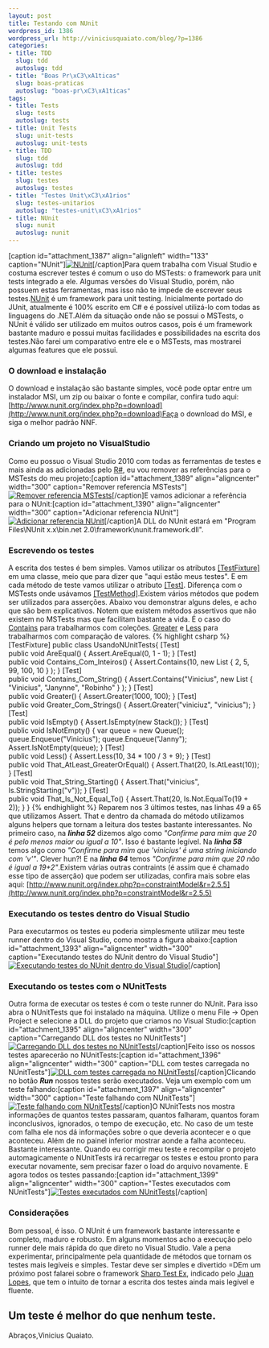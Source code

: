 ```yaml
--- 
layout: post
title: Testando com NUnit
wordpress_id: 1386
wordpress_url: http://viniciusquaiato.com/blog/?p=1386
categories: 
- title: TDD
  slug: tdd
  autoslug: tdd
- title: "Boas Pr\xC3\xA1ticas"
  slug: boas-praticas
  autoslug: "boas-pr\xC3\xA1ticas"
tags: 
- title: Tests
  slug: tests
  autoslug: tests
- title: Unit Tests
  slug: unit-tests
  autoslug: unit-tests
- title: TDD
  slug: tdd
  autoslug: tdd
- title: testes
  slug: testes
  autoslug: testes
- title: "Testes Unit\xC3\xA1rios"
  slug: testes-unitarios
  autoslug: "testes-unit\xC3\xA1rios"
- title: NUnit
  slug: nunit
  autoslug: nunit
---
```

[caption id="attachment_1387" align="alignleft" width="133" caption="NUnit"][![NUnit](http://viniciusquaiato.com/images_posts/logo.gif "NUnit")](http://viniciusquaiato.com/images_posts/logo.gif)[/caption]Para quem trabalha com Visual Studio e costuma escrever testes é comum o uso do MSTests: o framework para unit tests integrado a ele. Algumas versões do Visual Studio, porém, não possuem estas ferramentas, mas isso não te impede de escrever seus testes.[NUnit](http://www.nunit.org/index.php?p=home) é um framework para unit testing. Inicialmente portado do JUnit, atualmente é 100% escrito em C# e é possível utilizá-lo com todas as linguagens do .NET.Além da situação onde não se possui o MSTests, o NUnit é válido ser utilizado em muitos outros casos, pois é um framework bastante maduro e possui muitas facilidades e possibilidades na escrita dos testes.Não farei um comparativo entre ele e o MSTests, mas mostrarei algumas features que ele possui.

### O download e instalação
O download e instalação são bastante simples, você pode optar entre um instalador MSI, um zip ou baixar o fonte e compilar, confira tudo aqui: [http://www.nunit.org/index.php?p=download](http://www.nunit.org/index.php?p=download)Faça o download do MSI, e siga o melhor padrão NNF.

### Criando um projeto no VisualStudio
Como eu possuo o Visual Studio 2010 com todas as ferramentas de testes e mais ainda as adicionadas pelo [R#](http://www.jetbrains.com/resharper/), eu vou remover as referências para o MSTests do meu projeto:[caption id="attachment_1389" align="aligncenter" width="300" caption="Remover referencia MSTests"][![Remover referencia MSTests](http://viniciusquaiato.com/images_posts/Remover-referencia-mstests-300x216.jpg "Remover referencia MSTests")](http://viniciusquaiato.com/images_posts/Remover-referencia-mstests.jpg)[/caption]E vamos adicionar a referência para o NUnit:[caption id="attachment_1390" align="aligncenter" width="300" caption="Adicionar referencia NUnit"][![Adicionar referencia NUnit](http://viniciusquaiato.com/images_posts/add-referencia-nunit-300x216.jpg "Adicionar referencia NUnit")](http://viniciusquaiato.com/images_posts/add-referencia-nunit.jpg)[/caption]A DLL do NUnit estará em "Program Files\NUnit x.x\bin\.net 2.0\framework\nunit.framework.dll".

### Escrevendo os testes
A escrita dos testes é bem simples. Vamos utilizar os atributos [[TestFixture]](http://www.nunit.org/index.php?p=testFixture&r=2.5.5) em uma classe, meio que para dizer que "aqui estão meus testes". E em cada método de teste vamos utilizar o atributo [[Test]](http://www.nunit.org/index.php?p=test&r=2.5.5). Diferença com o MSTests onde usávamos [[TestMethod]](http://msdn.microsoft.com/en-us/library/microsoft.visualstudio.testtools.unittesting.testmethodattribute(VS.80).aspx).Existem vários métodos que podem ser utilizados para asserções. Abaixo vou demonstrar alguns deles, e acho que são bem explicativos. Notem que existem métodos assertivos que não existem no MSTests mas que facilitam bastante a vida. É o caso do [Contains](http://www.nunit.org/index.php?p=collectionAssert&r=2.5.5) para trabalharmos com coleções. [Greater](http://www.nunit.org/index.php?p=comparisonAsserts&r=2.5.5) e [Less](http://www.nunit.org/index.php?p=comparisonAsserts&r=2.5.5) para trabalharmos com comparação de valores. 
{% highlight csharp %}
[TestFixture]
public class UsandoNUnitTests{    [Test]    
public void AreEqual()    {        Assert.AreEqual(0, 1 - 1);
    }
    [Test]    
public void Contains_Com_Inteiros()    {        Assert.Contains(10, new List<int> { 2, 5, 99, 100, 10 }
);
    }
    [Test]    
public void Contains_Com_String()    {        Assert.Contains("Vinicius", new List<string> { "Vinicius", "Janynne", "Robinho" }
);
    }
    [Test]    
public void Greater()    {        Assert.Greater(1000, 100);
    }
    [Test]    
public void Greater_Com_Strings()    {        Assert.Greater("viniciuz", "vinicius");
    }
    [Test]    
public void IsEmpty()    {        Assert.IsEmpty(new Stack<datetime>());
    }
    [Test]    
public void IsNotEmpty()    {
var queue = new Queue<string>();
    queue.Enqueue("Vinicius");
    queue.Enqueue("Janny");
    Assert.IsNotEmpty(queue);
    }
    [Test]    
public void Less()    {        Assert.Less(10, 34 * 100 / 3 + 9);
    }
    [Test]    
public void That_AtLeast_GreaterOrEqual()    {        Assert.That(20, Is.AtLeast(10));
    }
            [Test]    
public void That_String_Starting()    {        Assert.That("vinicius", Is.StringStarting("v"));
    }
    [Test]    
public void That_Is_Not_Equal_To()    {        Assert.That(20, Is.Not.EqualTo(19 + 2));
    }
}
</string></datetime></string></int>
{% endhighlight %}
Reparem nos 3 últimos testes, nas linhas 49 a 65 que utilizamos Assert. That e dentro da chamada do método utilizamos alguns helpers que tornam a leitura dos testes bastante interessantes. No primeiro caso, na **_linha 52_** dizemos algo como _"Confirme para mim que 20 é pelo menos maior ou igual a 10"_. Isso é bastante legível. Na **_linha 58_** temos algo como _"Confirme para mim que 'vinicius' é uma string iniciando com 'v'"_. Clever hun?! E na **_linha 64_** temos _"Confirme para mim que 20 não é igual a 19+2"_.Existem várias outras contraints (é assim que é chamado esse tipo de asserção) que podem ser utilizadas, confira mais sobre elas aqui: [http://www.nunit.org/index.php?p=constraintModel&r=2.5.5](http://www.nunit.org/index.php?p=constraintModel&r=2.5.5)

### Executando os testes dentro do Visual Studio
Para executarmos os testes eu poderia simplesmente utilizar meu teste runner dentro do Visual Studio, como mostra a figura abaixo:[caption id="attachment_1393" align="aligncenter" width="300" caption="Executando testes do NUnit dentro do Visual Studio"][![Executando testes do NUnit dentro do Visual Studio](http://viniciusquaiato.com/images_posts/executando-no-VS-300x271.jpg "Executando testes do NUnit dentro do Visual Studio")](http://viniciusquaiato.com/images_posts/executando-no-VS.jpg)[/caption]

### Executando os testes com o NUnitTests
Outra forma de executar os testes é com o teste runner do NUnit. Para isso abra o NUnitTests que foi instalado na máquina. Utilize o menu File -> Open Project e selecione a DLL do projeto que criamos no Visual Studio:[caption id="attachment_1395" align="aligncenter" width="300" caption="Carregando DLL dos testes no NUnitTests"][![Carregando DLL dos testes no NUnitTests](http://viniciusquaiato.com/images_posts/Carregando-DLL-dos-testes-300x222.jpg "Carregando DLL dos testes no NUnitTests")](http://viniciusquaiato.com/images_posts/Carregando-DLL-dos-testes.jpg)[/caption]Feito isso os nossos testes aparecerão no NUnitTests:[caption id="attachment_1396" align="aligncenter" width="300" caption="DLL com testes carregada no NUnitTests"][![DLL com testes carregada no NUnitTests](http://viniciusquaiato.com/images_posts/DLL-com-testes-carregada-300x222.jpg "DLL com testes carregada no NUnitTests")](http://viniciusquaiato.com/images_posts/DLL-com-testes-carregada.jpg)[/caption]Clicando no botão _**Run**_ nossos testes serão executados. Veja um exemplo com um teste falhando:[caption id="attachment_1397" align="aligncenter" width="300" caption="Teste falhando com NUnitTests"][![Teste falhando com NUnitTests](http://viniciusquaiato.com/images_posts/Teste-falhando-com-NUnitTests-300x218.jpg "Teste falhando com NUnitTests")](http://viniciusquaiato.com/images_posts/Teste-falhando-com-NUnitTests.jpg)[/caption]O NUnitTests nos mostra informações de quantos testes passaram, quantos falharam, quantos foram inconclusivos, ignorados, o tempo de execução, etc. No caso de um teste com falha ele nos dá informações sobre o que deveria acontecer e o que aconteceu. Além de no painel inferior mostrar aonde a falha aconteceu. Bastante interessante. Quando eu corrigir meu teste e recompilar o projeto automagicamente o NUnitTests irá recarregar os testes e estou pronto para executar novamente, sem precisar fazer o load do arquivo novamente. E agora todos os testes passando:[caption id="attachment_1399" align="aligncenter" width="300" caption="Testes executados com NUnitTests"][![Testes executados com NUnitTests](http://viniciusquaiato.com/images_posts/Testes-executados-com-NUnitTests-300x218.jpg "Testes executados com NUnitTests")](http://viniciusquaiato.com/images_posts/Testes-executados-com-NUnitTests.jpg)[/caption]

### Considerações
Bom pessoal, é isso. O NUnit é um framework bastante interessante e completo, maduro e robusto. Em alguns momentos acho a execução pelo runner dele mais rápida do que direto no Visual Studio. Vale a pena experimentar, principalmente pela quantidade de métodos que tornam os testes mais legíveis e simples. Testar deve ser simples e divertido =DEm um próximo post falarei sobre o framework [Sharp Test Ex](http://sharptestex.codeplex.com/), indicado pelo [Juan Lopes](http://juanlopes.net/), que tem o intuito de tornar a escrita dos testes ainda mais legível e fluente.

## Um teste é melhor do que nenhum teste.
Abraços,Vinicius Quaiato.
